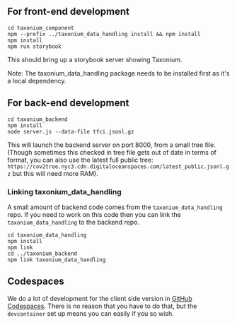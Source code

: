 

## For front-end development

```
cd taxonium_component
npm --prefix ../taxonium_data_handling install && npm install
npm install
npm run storybook
```

This should bring up a storybook server showing Taxonium.

Note: The taxonium_data_handling package needs to be installed first as it's a local dependency.

## For back-end development

```
cd taxonium_backend
npm install
node server.js --data-file tfci.jsonl.gz
```

This will launch the backend server on port 8000, from a small tree file. (Though sometimes this checked in tree file gets out of date in terms of format, you can also use the latest full public tree: `https://cov2tree.nyc3.cdn.digitaloceanspaces.com/latest_public.jsonl.gz` but this will need more RAM).

### Linking taxonium_data_handling

A small amount of backend code comes from the `taxonium_data_handling` repo. If you need to work on this code then you can link the `taxonium_data_handling` to the backend repo.

```
cd taxonium_data_handling
npm install
npm link
cd ../taxonium_backend
npm link taxonium_data_handling
```

## Codespaces

We do a lot of development for the client side version in [GitHub Codespaces](https://github.com/codespaces). There is no reason that you have to do that, but the `devcontainer` set up means you can easily if you so wish.
